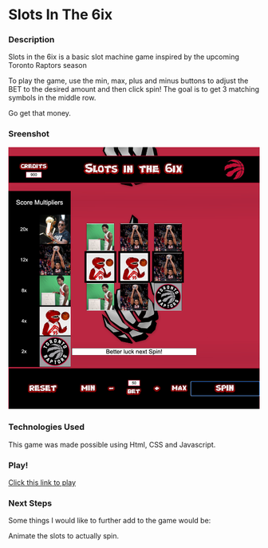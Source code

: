 # Slots In The 6ix

### Description

Slots in the 6ix is a basic slot machine game inspired by the upcoming Toronto Raptors season

To play the game, use the min, max, plus and minus buttons to adjust the BET to the desired amount and then click spin! The goal is to get 3 matching symbols in the middle row.

Go get that money.

### Sreenshot

<img src="./imgs/slots-in-the-6ix-screenshot.png"/>

### Technologies Used

This game was made possible using Html, CSS and Javascript.

### Play!

[Click this link to play](https://lfreeds.github.io/slots-from-the-6ix/)

### Next Steps

Some things I would like to further add to the game would be:

  Animate the slots to actually spin.
  
